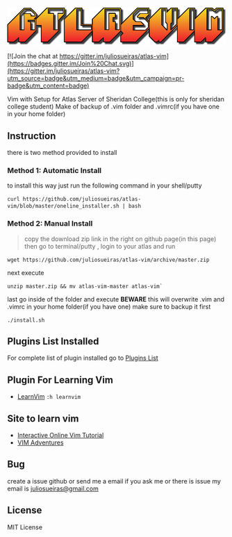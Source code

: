 ![logo](https://raw.githubusercontent.com/juliosueiras/atlas-vim/master/img/logo.png)


[![Join the chat at https://gitter.im/juliosueiras/atlas-vim](https://badges.gitter.im/Join%20Chat.svg)](https://gitter.im/juliosueiras/atlas-vim?utm_source=badge&utm_medium=badge&utm_campaign=pr-badge&utm_content=badge)

Vim with Setup for Atlas Server of Sheridan College(this is only for sheridan college student)
Make of backup of .vim folder and .vimrc(if you have one in your home folder)

## Instruction
there is two method provided to install

### Method 1: Automatic Install
to install this way just run the following command in your shell/putty

~~~shell
curl https://github.com/juliosueiras/atlas-vim/blob/master/oneline_installer.sh | bash
~~~

### Method 2: Manual Install
>copy the download zip link in the right on github page(in this page)
then go to terminal/putty , login to your atlas and run

~~~shell
wget https://github.com/juliosueiras/atlas-vim/archive/master.zip
~~~

next execute

~~~shell
unzip master.zip && mv atlas-vim-master atlas-vim`
~~~

last go inside of the folder and execute **BEWARE** this will overwrite .vim and .vimrc in your home folder(if you have one) make sure to backup it first

~~~shell
./install.sh
~~~

## Plugins List Installed
For complete list of plugin installed go to [Plugins List](https://juliosueiras.github.io/atlas-vim/plugins.html)

## Plugin For Learning Vim
- [LearnVim](https://github.com/dahu/LearnVim) `:h learnvim`

## Site to learn vim
- [Interactive Online Vim Tutorial](www.openvim.com/tutorial.html)
- [VIM Adventures](http://vim-adventures.com/)

## Bug
create a issue github or send me a email if you ask me or there is issue
my email is juliosueiras@gmail.com


## License
MIT License
